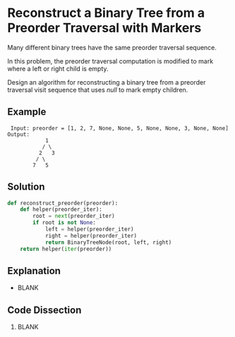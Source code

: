 # Reconstruct a Binary Tree from a Preorder Traversal with Markers
Many different binary trees have the same preorder traversal sequence.

In this problem, the preorder traversal computation is modified to mark where a left or right child is empty.

Design an algorithm for reconstructing a binary tree from a preorder traversal visit sequence that uses _null_ to mark empty children.

## Example
```
 Input: preorder = [1, 2, 7, None, None, 5, None, None, 3, None, None]
Output:
            1
           / \
          2   3
         / \
        7   5
```

## Solution
```python
def reconstruct_preorder(preorder):
    def helper(preorder_iter):
        root = next(preorder_iter)
        if root is not None:
            left = helper(preorder_iter)
            right = helper(preorder_iter)
            return BinaryTreeNode(root, left, right)
    return helper(iter(preorder))
```

## Explanation
* BLANK

## Code Dissection
1. BLANK